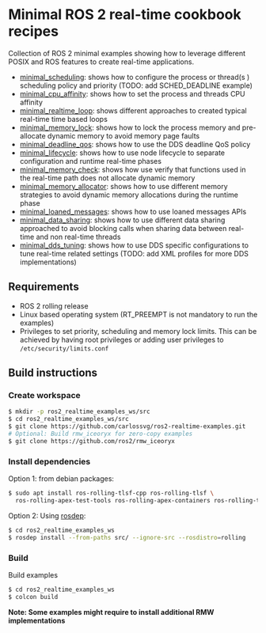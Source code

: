 # Minimal ROS 2 real-time cookbook recipes

Collection of ROS 2 minimal examples showing how to leverage different POSIX and ROS features to
create real-time applications.

* [minimal_scheduling](minimal_scheduling/README.md): shows how to configure the process or thread(s
) scheduling policy and
 priority (TODO: add SCHED_DEADLINE example)
* [minimal_cpu_affinity](minimal_cpu_affinity/README.md): shows how to set the process and threads CPU affinity
* [minimal_realtime_loop](minimal_realtime_loop/README.md): shows different approaches to created typical real-time time based loops
* [minimal_memory_lock](minimal_memory_lock/README.md): shows how to lock the process memory and
 pre-allocate dynamic memory to avoid memory page faults
* [minimal_deadline_qos](minimal_deadline_qos/README.md): shows how to use the DDS deadline QoS policy
* [minimal_lifecycle](minimal_lifecycle/README.md): shows how to use node lifecycle to separate configuration and runtime
 real-time phases
* [minimal_memory_check](minimal_memory_check/README.md): shows how use verify that functions used in the real-time path
does not allocate dynamic memory
* [minimal_memory_allocator](minimal_memory_allocator/README.md): shows how to use different memory strategies to avoid dynamic
 memory allocations during the runtime phase
* [minimal_loaned_messages](minimal_loaned_messages/README.md): shows how to use loaned messages APIs
* [minimal_data_sharing](minimal_data_sharing/README.md): shows how to use different data sharing approached to avoid
 blocking calls when sharing data between real-time and non real-time threads 
* [minimal_dds_tuning](minimal_dds_tuning/README.md): shows how to use DDS specific configurations to tune real-time
 related settings (TODO: add XML profiles for more DDS implementations)


## Requirements

- ROS 2 rolling release
- Linux based operating system (RT_PREEMPT is not mandatory to run the examples)
- Privileges to set priority, scheduling and memory lock limits. This can be achieved by having
 root privileges or adding user privileges to `/etc/security/limits.conf`


## Build instructions

### Create workspace

```bash
$ mkdir -p ros2_realtime_examples_ws/src
$ cd ros2_realtime_examples_ws/src
$ git clone https://github.com/carlossvg/ros2-realtime-examples.git
# Optional: Build rmw_iceoryx for zero-copy examples
$ git clone https://github.com/ros2/rmw_iceoryx
```

### Install dependencies 

Option 1: from debian packages:

```bash
$ sudo apt install ros-rolling-tlsf-cpp ros-rolling-tlsf \
  ros-rolling-apex-test-tools ros-rolling-apex-containers ros-rolling-test-msgs -y
```

Option 2: Using [rosdep](http://wiki.ros.org/ROS/Tutorials/rosdep):

```bash
$ cd ros2_realtime_examples_ws
$ rosdep install --from-paths src/ --ignore-src --rosdistro=rolling
```

### Build

Build examples

```bash
$ cd ros2_realtime_examples_ws
$ colcon build
```

**Note: Some examples might require to install additional RMW implementations**